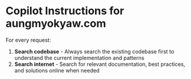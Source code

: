 # Copilot Instructions for aungmyokyaw.com

For every request:

1. **Search codebase** - Always search the existing codebase first to understand the current implementation and patterns
2. **Search internet** - Search for relevant documentation, best practices, and solutions online when needed